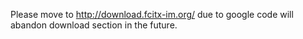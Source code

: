 Please move to http://download.fcitx-im.org/ due to google code will abandon download section in the future.